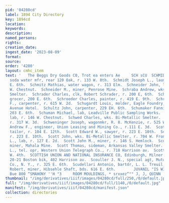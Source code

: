 ```yaml
---
pid: '04280cd'
label: 1894 City Directory
key: 1894cd
location: 
keywords: 
description: 
named_persons: 
rights: 
creation_date: 
ingest_date: '2023-08-09'
format: 
source: 
order: '4280'
layout: cmhc_item
text: '   The Beggs Dry Goods C0, Trot ea enters Ae     SCH sCU  SCHMIDT FRANCIS,
  soda water mfr, rear 120 Oak, r. 133 W. 8th.  Schmidt Joseph L., laundry, r. 518
  E. 6th.  Schmitz Mathias, water wagon, r. 313 Elm.  Schneider John, lab, r. 506
  W. Chestnut.  Schneider M., miner, Penrose Mine.  Schraba Andrew, wks. Bi-Metallic
  Smelter.  Schrader Charles, clk, Robert Schrader, r. 200 E, 6th.  Schrader Robert,
  grocer, 200 E. 6th.  Schroeder Charles, painter, r. 419 E. 9th.  Schroy Benjamin
  F., carpenter, r. 615 W. 2d.  Schugardt Louis, molder, Eagle Foundry, bds. Fifth
  Avenue Hotel.  Schultz John, carpenter, 229 EH. 6th.  Schumaker Fannie Mrs., r.
  203 E. 6th.  Schuman Michael, lab, Leadville Public Sampling Works.  Schwartz Joseph,
  lab, r. 146 W. Chestnut.  Schwed Charles, wks. Bi-Metallic Smelter.  Schwed Edward,
  r. 317 W. 3d.  Schweninger Joseph, wagonmkr, R. 8. McKenzie, r. 525 W. Chestnut.  Scott
  Andrew F., engineer, Union Leasing and Mining Co., r.111 E. 3d.  Scott Dominick,
  tailor, r. 104 E. 12th.  Scott Edward W., sawyer, r. 223 E. 10th.  Scott Harry E.,
  r. 223 E. 10th.  Scott John, wks. Bi-Metallic Smelter, r. 704 W. Front.  Scott John
  L., lab, r. 127 E. 2d.  Scott John M., miner, r. 146 S. Hemlock.  Scott Milton,
  miner, Mahala Mine.  Scott Thomas, sideman, Arkansas Valley Smelter.  Seott Thomas
  L., tel. opr, Western Union Telegraph Co., r. 718 Harrison av.  Scott ,T. rear 206
  W. 4th.  SCOTTISH UNION AND NATIONAL INSURANCE CO, Edinburgh, Milner & Hurd, agts,
  20-21 Boston bik, 402 Harrison av.  Scouller J. N., special agt, Mutual Life Ins.
  Co., N. Y., r. 325 E. 6th.  Scudellari Antonio, bartdr, L. L. Treuil, 110 W. 2d.  Scully
  Robert, miner, Hibsehle Shaft, bds. 616 E. 6th.        JUVANIL "IS WIS 182] G12
  Bue 800 “SMAHONY ''H "3     ROOM MOULDINGS, * srxxez“"" J, J, QUINN '
thumbnail: "/img/derivatives/iiif/images/04280cd/full/250,/0/default.jpg"
full: "/img/derivatives/iiif/images/04280cd/full/1140,/0/default.jpg"
manifest: "/img/derivatives/iiif/04280cd/manifest.json"
collection: directories
---
```

